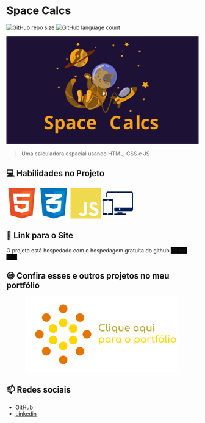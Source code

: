 # Space Calcs

![GitHub repo size](https://img.shields.io/github/repo-size/DyegoAnjos/SpaceCalcs?style=for-the-badge)
![GitHub language count](https://img.shields.io/github/languages/count/DyegoAnjos/SpaceCalcs?style=for-the-badge)

<img src="/imgs/ReadMe/CapaProjeto.svg" alt="exemplo imagem">

> Uma calculadora espacial usando HTML, CSS e JS

## 💻 Habilidades no Projeto

<img src="/imgs/ReadMe/Html.svg" alt="Habilidade Imagem" style="width: 80px;">
<img src="/imgs/ReadMe/Css.svg" alt="Habilidade Imagem" style="width: 80px;">
<img src="/imgs/ReadMe/Js.svg" alt="Habilidade Imagem" style="width: 80px;">
<img src="/imgs/ReadMe/Responsivo.svg" alt="Habilidade Imagem" style="width: 80px;">

## 🚀 Link para o Site

O projeto está hospedado com o hospedagem gratuita do github
<a href="https://dyegoanjos.github.io/SpaceCalcs/" target="_blank" style="background-color: black;">Clique aqui</a>


## 😄 Confira esses e outros projetos no meu portfólio
<a href="https://dyegoanjos.github.io/Portfolio/" target="_blank">
    <img src="/imgs/ReadMe/portfolioImg.png" alt="Habilidade Imagem" style="width: 400px; margin: 0px 50px;">
</a>

## 📫 Redes sociais
- <a href="https://github.com/DyegoAnjos" target="_blank">GitHub</a>
- <a href="https://www.linkedin.com/in/dyego-cordeiro-8491891a3/" target="_blank">Linkedin</a>
